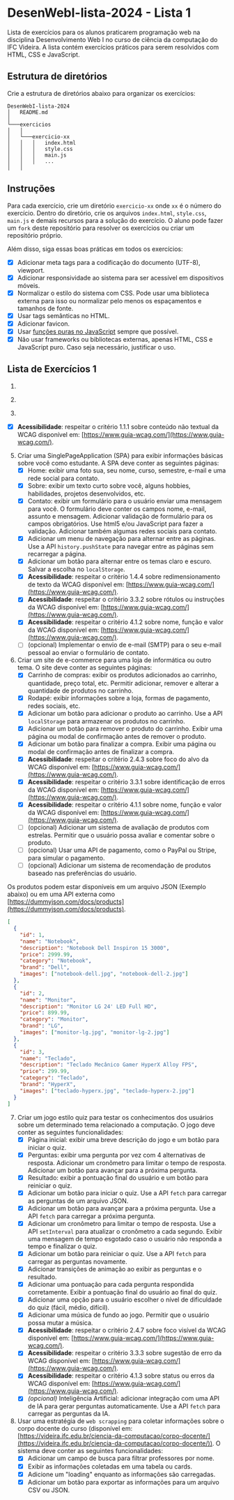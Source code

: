# DesenWebI-lista-2024 - Lista 1

Lista de exercícios para os alunos praticarem programação web na disciplina Desenvolvimento Web I no curso de ciência da computação do IFC Videira. A lista contém exercícios práticos para serem resolvidos com HTML, CSS e JavaScript.

## Estrutura de diretórios

Crie a estrutura de diretórios abaixo para organizar os exercícios:

```
DesenWebI-lista-2024
│   README.md
│
└───exercicios
│   │
│   └───exercicio-xx
│   │   │   index.html
│   │   │   style.css
│   │   │   main.js
│   │   │   ...
│   │
```

## Instruções

Para cada exercício, crie um diretório `exercicio-xx` onde `xx` é o número do exercício. Dentro do diretório, crie os arquivos `index.html`, `style.css`, `main.js` e demais recursos para a solução do exercício. O aluno pode fazer um `fork` deste repositório para resolver os exercícios ou criar um repositório próprio.

Além disso, siga essas boas práticas em todos os exercícios:
   - [x] Adicionar meta tags para a codificação do documento (UTF-8), viewport.
   - [x] Adicionar responsividade ao sistema para ser acessível em dispositivos móveis.
   - [x] Normalizar o estilo do sistema com CSS. Pode usar uma biblioteca externa para isso ou normalizar pelo menos os espaçamentos e tamanhos de fonte.
   - [x] Usar tags semânticas no HTML.
   - [x] Adicionar favicon.
   - [x] Usar [funções puras no JavaScript]([https://](https://medium.com/@allangrds/o-que-%C3%A9-uma-fun%C3%A7%C3%A3o-pura-em-javascript-2b34edcad8e2)) sempre que possível.
   - [x] Não usar frameworks ou bibliotecas externas, apenas HTML, CSS e JavaScript puro. Caso seja necessário, justificar o uso.

## Lista de Exercícios 1

1. 
<!-- Use o conteúdo HTML abaixo contém a estrutura base para uma página com barra de navegação (logotipo a esquerda e menu a direita), cabeçalho, conteúdo principal dividido em três colunas e rodapé. Adicione o estilo CSS para organizar os elementos. Use 3 estilos diferentes para organizar o conteúdo: -->
   <!-- - [x] Estilo 1: use `display: block` com `float`.
   - [x] Estilo 2: use `display: flex` com `flex-direction`, `justify-content`, `align-items`, etc
   - [x] Estilo 3: use `display: grid` com `grid-template-columns`, `grid-template-areas`, etc

<!--
```html
<!DOCTYPE html>
<html lang="pt-br">
  <head>
    <meta charset="UTF-8" />
    <meta name="viewport" content="width=device-width, initial-scale=1" />
    <title>TITULO AQUI</title>
    <meta name="description" content="DESCRICAO AQUI" />
    <meta name="author" content="SEU_NOME" />

    <link rel="stylesheet" href="style.css" />
  </head>

  <body>
    <nav class="navbar clearfix">
      <a href="#" class="logo">Logotipo</a>
      <div id="menu">
        <ul>
          <li class="menu-item">
            <a class="menu-link" href="#">Parceiros</a>
          </li>
          <li class="menu-item">
            <a class="menu-link" href="#">Contato</a>
          </li>
          <li class="menu-item">
            <a class="menu-link" href="#">Sobre</a>
          </li>
        </ul>
      </div>
    </nav>

    <main>
      <div class="jumbotron">
        <div class="container clearfix">
          <h1>Hello, world!</h1>
          <p>
            This is a template for a simple marketing or informational website.
            It includes a large callout called a jumbotron and three supporting
            pieces of content. Use it as a starting point to create something
            more unique.
          </p>
          <p>
            <a class="btn btn-primary">Learn more</a>
          </p>
        </div>
      </div>

      <div class="container clearfix">
        <div class="linha">
          <div class="coluna">
            <h2>Heading</h2>
            <p>
              Donec id elit non mi porta gravida at eget metus. Fusce dapibus,
              tellus ac cursus commodo, tortor mauris condimentum nibh, ut
              fermentum massa justo sit amet risus. Etiam porta sem malesuada
              magna mollis euismod. Donec sed odio dui.
            </p>
            <p>
              <a class="btn btn-small btn-secondary">View details</a>
            </p>
          </div>
          <div class="coluna">
            <h2>Heading</h2>
            <p>
              Donec id elit non mi porta gravida at eget metus. Fusce dapibus,
              tellus ac cursus commodo, tortor mauris condimentum nibh, ut
              fermentum massa justo sit amet risus. Etiam porta sem malesuada
              magna mollis euismod. Donec sed odio dui.
            </p>
            <p>
              <a class="btn btn-small btn-secondary">View details</a>
            </p>
          </div>
          <div class="coluna">
            <h2>Heading</h2>
            <p>
              Donec id elit non mi porta gravida at eget metus. Fusce dapibus,
              tellus ac cursus commodo, tortor mauris condimentum nibh, ut
              fermentum massa justo sit amet risus. Etiam porta sem malesuada
              magna mollis euismod. Donec sed odio dui.
            </p>
            <p>
              <a class="btn btn-small btn-secondary">View details</a>
            </p>
          </div>
        </div>
      </div>
    </main>

    <footer>
      <p>© SEU_NOME 2024</p>
    </footer>
  </body>
</html>
``` -->

2. 
<!-- Criar um sistema web para uma lista de tarefas. O sistema deve permitir adicionar, remover e marcar como concluída uma tarefa. Além disso, faça: -->
   <!-- - [x] Adicionar um campo de texto para filtrar as tarefas por nome. -->
   <!-- - [x] Armazenar as tarefas no `localStorage` para que elas não sejam perdidas ao recarregar a página. -->
   <!-- - [x] Popular a lista de tarefas com alguns dados fictícios, caso o `localStorage` esteja vazio. -->
   <!-- - [x] Identificar as tarefas concluídas de alguma maneira. -->
   <!-- - [x] Adicionar uma família de fonte externa ao sistema. Pode ser do Google Fonts ou de outra fonte de sua escolha. -->
   <!-- - [x] Adicionar a opção de escolher entre temas claro e escuro. Salvar a escolha no `localStorage`. -->
   <!-- - [x] **Acessibilidade**: respeitar o critério 1.3.1 sobre informações e relações da WCAG disponível em: [https://www.guia-wcag.com/](https://www.guia-wcag.com/).
   - [x] **Acessibilidade**: respeitar o critério 2.1.1 sobre teclado da WCAG disponível em: [https://www.guia-wcag.com/](https://www.guia-wcag.com/). -->
   <!-- - [ ] (opcional): Adicionar animações de transição ao adicionar, remover e marcar como concluída uma tarefa. -->

3. 
<!-- A página picsum.photos contém uma API que retorna imagens aleatórias. Crie um sistema web que tenha um formulário para o usuário informar a largura e a altura da imagem que deseja e a quantidade de imagens (escolher entre 3, 5, 10 ou 20). Ao clicar em um botão, o sistema deve exibir as imagens retornadas pela API. O resultado deve ser organizado como um grid de imagens. Permita que o usuário possa baixar a imagem que desejar em tamanho Full HD. As imagens precisam estar no formato `webp`. Leia a documentação da API para saber como fazer a requisição: [https://picsum.photos/](https://picsum.photos/). Além disso, faça: -->
   <!-- - [x] Adicionar validação de formulário para os campos de largura, altura e quantidade de imagens. Caso o usuário informe um valor inválido, exibir uma mensagem de erro. Use html5 e/ou JavaScript para fazer a validação. Traga valores padrões para os campos. -->
   <!-- - [x] Adicionar um botão/link para copiar o link da imagem. Use a API `navigator.clipboard` para fazer isso. -->
   <!-- - [x] Adicionar um botão/link para compartilhar a imagem no WhatsApp, por e-mail ou outra rede social. -->
   - [x] **Acessibilidade**: respeitar o critério 1.1.1 sobre conteúdo não textual da WCAG disponível em: [https://www.guia-wcag.com/](https://www.guia-wcag.com/).
   <!-- ! A API torna impossivel, ela n retorna o nome da imagem, ela 'e apenas capaz de retornar o autor porem n 'e em modo aleatorio -->
   <!-- - [x] **Acessibilidade**: respeitar o critério 1.4.3 sobre contraste mínimo da WCAG disponível em: [https://www.guia-wcag.com/](https://www.guia-wcag.com/). -->
   <!-- - [x] **Acessibilidade**: respeitar o critério 2.4.4 sobre foco visível da WCAG disponível em: [https://www.guia-wcag.com/](https://www.guia-wcag.com/). -->

<!-- 4. Criar um sistema web que permita ao usuário tirar uma foto com a câmera do dispositivo e marcar a localização da foto em um mapa. O sistema deve exibir a foto tirada e a localização no mapa. Além disso, faça: -->
   <!-- - [x] Adicionar um botão para tirar a foto. Use a API `navigator.mediaDevices.getUserMedia` para acessar a câmera do dispositivo. Caso o dispositivo não tenha câmera, permitir que o usuário faça o upload de uma foto. -->
   <!-- - [x] Adicionar um botão para marcar a localização da foto no mapa. Use a API `navigator.geolocation` para acessar a localização do dispositivo. Caso o dispositivo não tenha GPS, permitir que o usuário informe a localização manualmente. -->
   <!-- - [x] Adicionar um campo de texto para o usuário informar título (obrigatório) e descrição (opcional) da foto. -->
   <!-- - [x] Armazenar a foto e a localização no `localStorage` para que elas não sejam perdidas ao recarregar a página. -->
   <!-- - [x] Criar uma tabela para exibir id, título, descrição, localização e data da foto. Adicionar um botão para visualizar detalhes da foto em uma modal ou em outra página. Para a localização, exibir um mapa com a localização marcada. -->
   <!-- - [x] Adicionar um botão para excluir o registro. Exibir um modal de confirmação antes de excluir a foto. -->
   <!-- - [x] Adicionar um botão para editar o registro. Exibir um formulário com os campos preenchidos para que o usuário possa editar o registro. -->
   <!-- - [ ] (opcional) Adicionar um botão para compartilhar a foto e a localização em redes sociais. -->

5. Criar uma SinglePageApplication (SPA) para exibir informações básicas sobre você como estudante. A SPA deve conter as seguintes páginas:
   - [x] Home: exibir uma foto sua, seu nome, curso, semestre, e-mail e uma rede social para contato.
   - [x] Sobre: exibir um texto curto sobre você, alguns hobbies, habilidades, projetos desenvolvidos, etc.
   - [x] Contato: exibir um formulário para o usuário enviar uma mensagem para você. O formulário deve conter os campos nome, e-mail, assunto e mensagem. Adicionar validação de formulário para os campos obrigatórios. Use html5 e/ou JavaScript para fazer a validação. Adicionar também algumas redes sociais para contato.
   - [x] Adicionar um menu de navegação para alternar entre as páginas. Use a API `history.pushState` para navegar entre as páginas sem recarregar a página.
   - [x] Adicionar um botão para alternar entre os temas claro e escuro. Salvar a escolha no `localStorage`.
   - [x] **Acessibilidade**: respeitar o critério 1.4.4 sobre redimensionamento de texto da WCAG disponível em: [https://www.guia-wcag.com/](https://www.guia-wcag.com/).
   - [x] **Acessibilidade**: respeitar o critério 3.3.2 sobre rótulos ou instruções da WCAG disponível em: [https://www.guia-wcag.com/](https://www.guia-wcag.com/).
   - [x] **Acessibilidade**: respeitar o critério 4.1.2 sobre nome, função e valor da WCAG disponível em: [https://www.guia-wcag.com/](https://www.guia-wcag.com/).
   - [ ] (opcional) Implementar o envio de e-mail (SMTP) para o seu e-mail pessoal ao enviar o formulário de contato.

6. Criar um site de e-commerce para uma loja de informática ou outro tema. O site deve conter as seguintes páginas:
   <!-- - [x] Página Inicial: exibir todos os produtos disponíveis para venda. Adicionar filtros para pesquisar produtos por categoria e marca. Adicione um campo de busca para pesquisar produtos por nome. -->
   <!-- - [x] Detalhes do produto: exibir informações detalhadas sobre o produto, como nome, descrição, preço, fotos, etc. -->
   - [x] Carrinho de compras: exibir os produtos adicionados ao carrinho, quantidade, preço total, etc. Permitir adicionar, remover e alterar a quantidade de produtos no carrinho.
   <!-- - [x] Checkout: exibir um formulário para o usuário informar os dados de entrega e pagamento. -->
   <!-- - [x] Navegação: adicionar um menu de navegação para alternar entre as páginas. Escolha um menu de navegação que seja acessível e responsivo em dispositivos móveis.  -->
   - [x] Rodapé: exibir informações sobre a loja, formas de pagamento, redes sociais, etc.
   - [x] Adicionar um botão para adicionar o produto ao carrinho. Use a API `localStorage` para armazenar os produtos no carrinho.
   - [x] Adicionar um botão para remover o produto do carrinho. Exibir uma página ou modal de confirmação antes de remover o produto.
   - [x] Adicionar um botão para finalizar a compra. Exibir uma página ou modal de confirmação antes de finalizar a compra.
   - [x] **Acessibilidade**: respeitar o critério 2.4.3 sobre foco do alvo da WCAG disponível em: [https://www.guia-wcag.com/](https://www.guia-wcag.com/).
   - [x] **Acessibilidade**: respeitar o critério 3.3.1 sobre identificação de erros da WCAG disponível em: [https://www.guia-wcag.com/](https://www.guia-wcag.com/).
   - [x] **Acessibilidade**: respeitar o critério 4.1.1 sobre nome, função e valor da WCAG disponível em: [https://www.guia-wcag.com/](https://www.guia-wcag.com/).
   - [ ] (opcional) Adicionar um sistema de avaliação de produtos com estrelas. Permitir que o usuário possa avaliar e comentar sobre o produto.
   - [ ] (opcional) Usar uma API de pagamento, como o PayPal ou Stripe, para simular o pagamento.
   - [ ] (opcional) Adicionar um sistema de recomendação de produtos baseado nas preferências do usuário.

Os produtos podem estar disponíveis em um arquivo JSON (Exemplo abaixo) ou em uma API externa como [https://dummyjson.com/docs/products](https://dummyjson.com/docs/products).

```json
[
  {
    "id": 1,
    "name": "Notebook",
    "description": "Notebook Dell Inspiron 15 3000",
    "price": 2999.99,
    "category": "Notebook",
    "brand": "Dell",
    "images": ["notebook-dell.jpg", "notebook-dell-2.jpg"]
  },
  {
    "id": 2,
    "name": "Monitor",
    "description": "Monitor LG 24' LED Full HD",
    "price": 899.99,
    "category": "Monitor",
    "brand": "LG",
    "images": ["monitor-lg.jpg", "monitor-lg-2.jpg"]
  },
  {
    "id": 3,
    "name": "Teclado",
    "description": "Teclado Mecânico Gamer HyperX Alloy FPS",
    "price": 299.99,
    "category": "Teclado",
    "brand": "HyperX",
    "images": ["teclado-hyperx.jpg", "teclado-hyperx-2.jpg"]
  }
]
```

7. Criar um jogo estilo quiz para testar os conhecimentos dos usuários sobre um determinado tema relacionado a computação. O jogo deve conter as seguintes funcionalidades:
   - [x] Página inicial: exibir uma breve descrição do jogo e um botão para iniciar o quiz.
   - [x] Perguntas: exibir uma pergunta por vez com 4 alternativas de resposta. Adicionar um cronômetro para limitar o tempo de resposta. Adicionar um botão para avançar para a próxima pergunta.
   - [x] Resultado: exibir a pontuação final do usuário e um botão para reiniciar o quiz.
   - [x] Adicionar um botão para iniciar o quiz. Use a API `fetch` para carregar as perguntas de um arquivo JSON.
   - [x] Adicionar um botão para avançar para a próxima pergunta. Use a API `fetch` para carregar a próxima pergunta.
   - [x] Adicionar um cronômetro para limitar o tempo de resposta. Use a API `setInterval` para atualizar o cronômetro a cada segundo. Exibir uma mensagem de tempo esgotado caso o usuário não responda a tempo e finalizar o quiz.
   - [x] Adicionar um botão para reiniciar o quiz. Use a API `fetch` para carregar as perguntas novamente.
   - [x] Adicionar transições de animação ao exibir as perguntas e o resultado.
   - [x] Adicionar uma pontuação para cada pergunta respondida corretamente. Exibir a pontuação final do usuário ao final do quiz.
   - [x] Adicionar uma opção para o usuário escolher o nível de dificuldade do quiz (fácil, médio, difícil).
   - [x] Adicionar uma música de fundo ao jogo. Permitir que o usuário possa mutar a música.
   - [x] **Acessibilidade**: respeitar o critério 2.4.7 sobre foco visível da WCAG disponível em: [https://www.guia-wcag.com/](https://www.guia-wcag.com/).
   - [x] **Acessibilidade**: respeitar o critério 3.3.3 sobre sugestão de erro da WCAG disponível em: [https://www.guia-wcag.com/](https://www.guia-wcag.com/).
   - [x] **Acessibilidade**: respeitar o critério 4.1.3 sobre status ou erros da WCAG disponível em: [https://www.guia-wcag.com/](https://www.guia-wcag.com/).
   - [x] *(opcional)* Inteligência Artificial: adicionar integração com uma API de IA para gerar perguntas automaticamente. Use a API `fetch` para carregar as perguntas da IA.

8. Usar uma estratégia de `web scrapping` para coletar informações sobre o corpo docente do curso (disponível em: [https://videira.ifc.edu.br/ciencia-da-computacao/corpo-docente/](https://videira.ifc.edu.br/ciencia-da-computacao/corpo-docente/)). O sistema deve conter as seguintes funcionalidades:
   - [x] Adicionar um campo de busca para filtrar professores por nome.
   - [x] Exibir as informações coletadas em uma tabela ou cards.
   - [x] Adicione um "loading" enquanto as informações são carregadas.
   - [x] Adicionar um botão para exportar as informações para um arquivo CSV ou JSON.